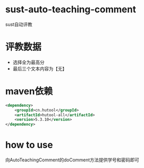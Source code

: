 # sust-auto-teaching-comment
sust自动评教
# 评教数据
- 选择全为最高分
- 最后三个文本内容为【无】
# maven依赖
```xml
<dependency>
    <groupId>cn.hutool</groupId>
    <artifactId>hutool-all</artifactId>
    <version>5.3.10</version>
</dependency>
```
# how to use
向AutoTeachingComment的doComment方法提供学号和密码即可